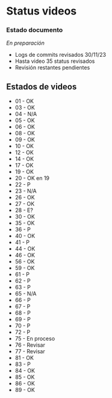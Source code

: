 # Status videos

### Estado documento

*En preparación*

- Logs de commits revisados 30/11/23
- Hasta video 35 status revisados
- Revisión restantes pendientes

## Estados de videos

- 01 - OK
- 03 - OK
- 04 - N/A
- 05 - OK
- 06 - OK
- 08 - OK
- 09 - OK
- 10 - OK
- 12 - OK
- 14 - OK
- 17 - OK
- 19 - OK
- 20 - OK en 19
- 22 - P
- 23 - N/A
- 26 - OK
- 27 - OK
- 28 - E?
- 30 - OK
- 35 - OK
- 36 - P
- 40 - OK
- 41 - P
- 44 - OK
- 46 - OK
- 56 - OK
- 59 - OK
- 61 - P
- 62 - P
- 63 - P
- 65 - N/A
- 66 - P
- 67 - P
- 68 - P
- 69 - P
- 70 - P
- 72 - P
- 75 - En proceso
- 76 - Revisar
- 77 - Revisar
- 81 - OK
- 83 - P
- 84 - OK
- 85 - OK
- 86 - OK
- 89 - OK

